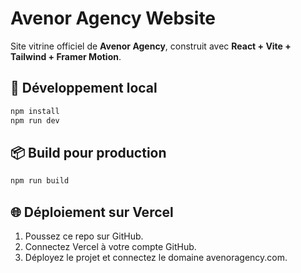 # Avenor Agency Website

Site vitrine officiel de **Avenor Agency**, construit avec **React + Vite + Tailwind + Framer Motion**.

## 🚀 Développement local

```bash
npm install
npm run dev
```

## 📦 Build pour production

```bash
npm run build
```

## 🌐 Déploiement sur Vercel

1. Poussez ce repo sur GitHub.
2. Connectez Vercel à votre compte GitHub.
3. Déployez le projet et connectez le domaine avenoragency.com.
